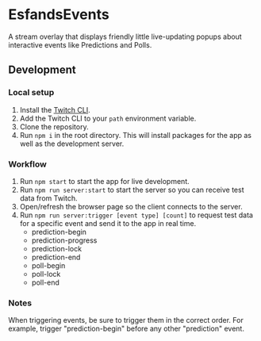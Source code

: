 # EsfandsEvents

A stream overlay that displays friendly little live-updating popups about interactive events like Predictions and Polls.

## Development

### Local setup

1. Install the [Twitch CLI](https://dev.twitch.tv/docs/cli).
1. Add the Twitch CLI to your `path` environment variable.
1. Clone the repository.
1. Run `npm i` in the root directory. This will install packages for the app as well as the development server.

### Workflow

1. Run `npm start` to start the app for live development.
1. Run `npm run server:start` to start the server so you can receive test data from Twitch.
1. Open/refresh the browser page so the client connects to the server.
1. Run `npm run server:trigger [event type] [count]` to request test data for a specific event and send it to the app in real time.
    - prediction-begin
    - prediction-progress
    - prediction-lock
    - prediction-end
    - poll-begin
    - poll-lock
    - poll-end

### Notes

When triggering events, be sure to trigger them in the correct order. For example, trigger "prediction-begin" before any other "prediction" event.
